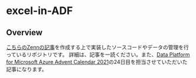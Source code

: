 # excel-in-ADF
## Overview
[こちらのZennの記事](https://zenn.dev/shisyu_gaku/articles/06b0571fcf3c0f)を作成する上で実装したソースコードやデータの管理を行っているリポジトリです。
詳細は、記事を一読ください。また、[Data Platform for Microsoft Azure Advent Calendar 2021](https://qiita.com/advent-calendar/2021/azure-data-platform)の24日目を担当させていただいた記事になります。
